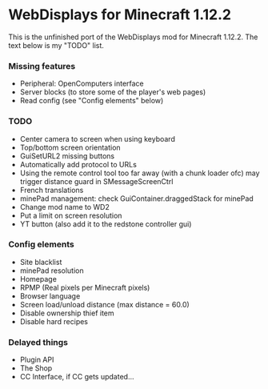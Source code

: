 # WebDisplays for Minecraft 1.12.2
This is the unfinished port of the WebDisplays mod for Minecraft 1.12.2. The text below is my "TODO" list.

### Missing features
* Peripheral: OpenComputers interface
* Server blocks (to store some of the player's web pages)
* Read config (see "Config elements" below)

### TODO
* Center camera to screen when using keyboard
* Top/bottom screen orientation
* GuiSetURL2 missing buttons
* Automatically add protocol to URLs
* Using the remote control tool too far away (with a chunk loader ofc) may trigger distance guard in SMessageScreenCtrl
* French translations
* minePad management: check GuiContainer.draggedStack for minePad
* Change mod name to WD2
* Put a limit on screen resolution
* YT button (also add it to the redstone controller gui)

### Config elements
* Site blacklist
* minePad resolution
* Homepage
* RPMP (Real pixels per Minecraft pixels)
* Browser language
* Screen load/unload distance (max distance = 60.0)
* Disable ownership thief item
* Disable hard recipes

### Delayed things
* Plugin API
* The Shop
* CC Interface, if CC gets updated...
